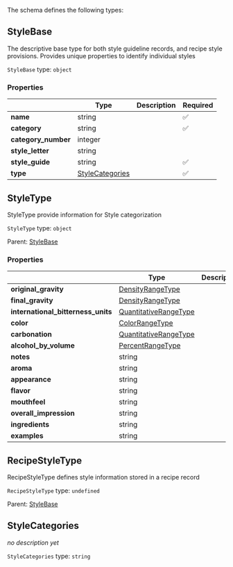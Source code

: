 The schema defines the following types:

## StyleBase 

The descriptive base type for both style guideline records, and recipe style provisions. Provides unique properties to identify individual styles

`StyleBase` type: `object`



### Properties

|   |Type|Description|Required|
|---|----|-----------|--------|
| **name** | string|  | :white_check_mark: |
| **category** | string|  | :white_check_mark: |
| **category_number** | integer|  |  |
| **style_letter** | string|  |  |
| **style_guide** | string|  | :white_check_mark: |
| **type** | [StyleCategories](#stylecategories)|  | :white_check_mark: |

## StyleType 

StyleType provide information for Style categorization

`StyleType` type: `object`

Parent: [StyleBase](#stylebase)

### Properties

|   |Type|Description|Required|
|---|----|-----------|--------|
| **original_gravity** | [DensityRangeType](measureable_units.json.md#densityrangetype)|  |  |
| **final_gravity** | [DensityRangeType](measureable_units.json.md#densityrangetype)|  |  |
| **international_bitterness_units** | [QuantitativeRangeType](measureable_units.json.md#quantitativerangetype)|  |  |
| **color** | [ColorRangeType](measureable_units.json.md#colorrangetype)|  |  |
| **carbonation** | [QuantitativeRangeType](measureable_units.json.md#quantitativerangetype)|  |  |
| **alcohol_by_volume** | [PercentRangeType](measureable_units.json.md#percentrangetype)|  |  |
| **notes** | string|  |  |
| **aroma** | string|  |  |
| **appearance** | string|  |  |
| **flavor** | string|  |  |
| **mouthfeel** | string|  |  |
| **overall_impression** | string|  |  |
| **ingredients** | string|  |  |
| **examples** | string|  |  |

## RecipeStyleType 

RecipeStyleType defines style information stored in a recipe record

`RecipeStyleType` type: `undefined`

Parent: [StyleBase](#stylebase)


## StyleCategories 

*no description yet*

`StyleCategories` type: `string`




